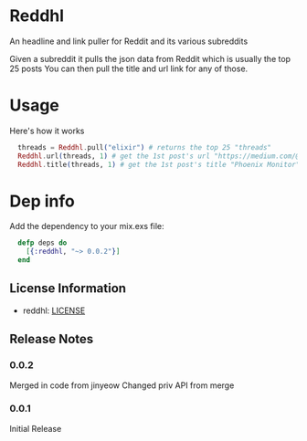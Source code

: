 Reddhl
======

An headline and link puller for Reddit and its various subreddits

Given a subreddit it pulls the json data from Reddit which is usually the top 25 posts
You can then pull the title and url link for any of those.

# Usage
Here's how it works

```elixir
  threads = Reddhl.pull("elixir") # returns the top 25 "threads"
  Reddhl.url(threads, 1) # get the 1st post's url "https://medium.com/@mschae/measuring-your-phoenix-app-d63a77b13bda"
  Reddhl.title(threads, 1) # get the 1st post's title "Phoenix Monitor"
```

# Dep info

Add the dependency to your mix.exs file:

```elixir
  defp deps do
    [{:reddhl, "~> 0.0.2"}]
  end
```

## License Information

* reddhl: [LICENSE](LICENSE)

## Release Notes
### 0.0.2

Merged in code from jinyeow
Changed priv API from merge
 
### 0.0.1

Initial Release
